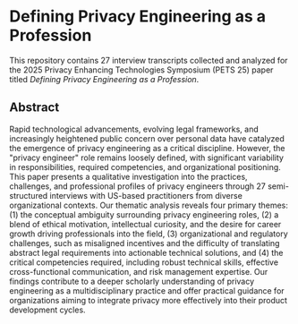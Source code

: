 # Defining Privacy Engineering as a Profession
This repository contains 27 interview transcripts collected and analyzed for the 2025 Privacy Enhancing Technologies Symposium (PETS 25) paper titled *Defining Privacy Engineering as a Profession*. 

## Abstract
Rapid technological advancements, evolving legal frameworks, and increasingly heightened public concern over personal data have catalyzed the emergence of privacy engineering as a critical discipline. However, the "privacy engineer" role remains loosely defined, with significant variability in responsibilities, required competencies, and organizational positioning. This paper presents a qualitative investigation into the practices, challenges, and professional profiles of privacy engineers through 27 semi-structured interviews with US-based practitioners from diverse organizational contexts. Our thematic analysis reveals four primary themes: (1) the conceptual ambiguity surrounding privacy engineering roles, (2) a blend of ethical motivation, intellectual curiosity, and the desire for career growth driving professionals into the field, (3) organizational and regulatory challenges, such as misaligned incentives and the difficulty of translating abstract legal requirements into actionable technical solutions, and (4) the critical competencies required, including robust technical skills, effective cross-functional communication, and risk management expertise. Our findings contribute to a deeper scholarly understanding of privacy engineering as a multidisciplinary practice and offer practical guidance for organizations aiming to integrate privacy more effectively into their product development cycles.

